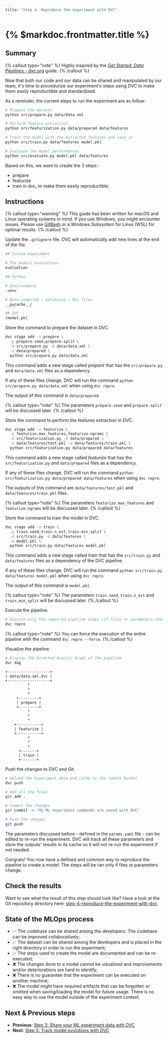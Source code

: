 ```yaml
---
title: "Step 4: Reproduce the experiment with DVC"
---
```


# {% $markdoc.frontmatter.title %}

## Summary

{% callout type="note" %}
Highly inspired by the [_Get Started: Data Pipelines_ - dvc.org](https://dvc.org/doc/start/data-management/pipelines) guide.
{% /callout %}

Now that both our code and our data can be shared and manipulated by our team, it's time to procedurize our experiment's steps using DVC to make them easily reproductible and standardized.

As a reminder, the current steps to run the experiment are as follow:

```sh
# Prepare the dataset
python src/prepare.py data/data.xml

# Perform feature extraction
python src/featurization.py data/prepared data/features

# Train the model with the extracted features and save it
python src/train.py data/features model.pkl

# Evaluate the model performances
python src/evaluate.py model.pkl data/features
```

Based on this, we want to create the 3 steps :
- prepare
- featurize
- train
in dvc, to make them easily reproductible.


## Instructions

{% callout type="warning" %}
This guide has been written for macOS and Linux operating systems in mind. If you use Windows, you might encounter issues. Please use [GitBash](https://gitforwindows.org/) or a Windows Subsystem for Linux (WSL) for optimal results.
{% /callout %}

Update the `.gitignore` file. DVC will automatically add new lines at the end of the file.

```sh
## Custom experiment

# The models evaluations
evaluation

## Python

# Environments
.venv

# Byte-compiled / optimized / DLL files
__pycache__/

## DVC
/model.pkl
```

Store the command to prepare the dataset in DVC.

```sh
dvc stage add -n prepare \
  -p prepare.seed,prepare.split \
  -d src/prepare.py -d data/data.xml \
  -o data/prepared \
  python src/prepare.py data/data.xml
```

This command adds a new stage called _prepare_ that has the `src/prepare.py` and `data/data.xml` files as a dependency.

If any of these files change, DVC will run the command `python src/prepare.py data/data.xml` when using `dvc repro`.

The output of this command is `data/prepared`.

{% callout type="note" %}
The parameters `prepare.seed` and `prepare.split` will be discussed later.
{% /callout %}

Store the command to perform the features extraction in DVC.

```sh
dvc stage add -n featurize \
  -p featurize.max_features,featurize.ngrams \
  -d src/featurization.py -d data/prepared \
  -o data/features/test.pkl -o data/features/train.pkl \
  python src/featurization.py data/prepared data/features
```

This command adds a new stage called _featurize_ that has the `src/featurization.py` and `data/prepared` files as a dependency.

If any of these files change, DVC will run the command `python src/featurization.py data/prepared data/features` when using `dvc repro`.

The outputs of this command are `data/features/test.pkl` and `data/features/train.pkl` files.

{% callout type="note" %}
The parameters `featurize.max_features` and `featurize.ngrams` will be discussed later.
{% /callout %}

Store the command to train the model in DVC.

```sh
dvc stage add -n train \
  -p train.seed,train.n_est,train.min_split \
  -d src/train.py -d data/features \
  -o model.pkl \
  python src/train.py data/features model.pkl
```

This command adds a new stage called _train_ that has the `src/train.py` and `data/features` files as a dependency of the DVC pipeline.

If any of these files change, DVC will run the command `python src/train.py data/features model.pkl` when using `dvc repro`.

The output of this command is `model.pkl`.

{% callout type="note" %}
The parameters `train.seed`, `train.n_est` and `train.min_split` will be discussed later.
{% /callout %}

Execute the pipeline.

```sh
# Execute only the required pipeline steps (if files or parameters changed)
dvc repro
```

{% callout type="note" %}
You can force the execution of the entire pipeline with the command `dvc repro --force`.
{% /callout %}

Visualize the pipeline.

```sh
# Display the Directed Acyclic Graph of the pipeline
dvc dag
```

```
+-------------------+
| data/data.xml.dvc |
+-------------------+
          *
          *
          *
     +---------+
     | prepare |
     +---------+
          *
          *
          *
    +-----------+
    | featurize |
    +-----------+
          *
          *
          *
      +-------+
      | train |
      +-------+
```

Push the changes to DVC and Git.

```sh
# Upload the experiment data and cache to the remote bucket
dvc push

# Add all the files
git add .

# Commit the changes
git commit -m "My ML experiment commands are saved with DVC"

# Push the changes
git push
```

The parameters discussed before - defined in the `params.yaml` file - can be edited to re-run the experiment. DVC will track all these parameters and store the outputs' results in its cache so it will not re-run the experiment if not needed.

Congrats! You now have a defined and common way to reproduce the pipeline to create a model. The steps will be ran only if files or parameters change.

## Check the results

Want to see what the result of this step should look like? Have a look at the Git repository directory here: [step-4-reproduce-the-experiment-with-dvc](https://github.com/csia-pme/a-guide-to-mlops/tree/main/pages/the-guide/step-4-reproduce-the-experiment-with-dvc).

## State of the MLOps process

- ✅ The codebase can be shared among the developers. The codebase can be improved collaboratively;
- ✅ The dataset can be shared among the developers and is placed in the right directory in order to run the experiment;
- ✅ The steps used to create the model are documented and can be re-executed;
- ❌ The changes done to a model cannot be visualized and improvements and/or deteriorations are hard to identify;
- ❌ There is no guarantee that the experiment can be executed on another machine;
- ❌ The model might have required artifacts that can be forgotten or omitted when saving/loading the model for future usage. There is no easy way to use the model outside of the experiment context.

## Next & Previous steps

- **Previous**: [Step 3: Share your ML experiment data with DVC](/the-guide/step-3-share-your-ml-experiment-data-with-dvc)
- **Next**: [Step 5: Track model evolutions with DVC](/the-guide/step-5-track-model-evolutions-with-dvc)
